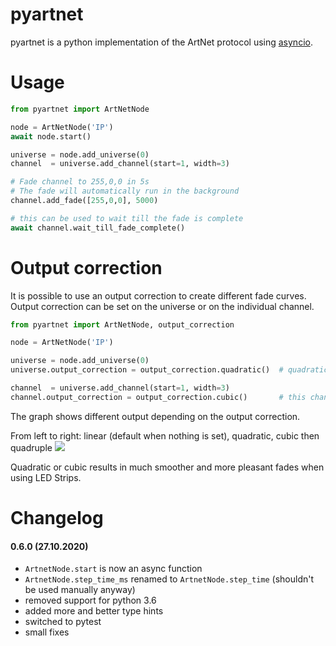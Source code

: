 # pyartnet
pyartnet is a python implementation of the ArtNet protocol using [asyncio](https://docs.python.org/3/library/asyncio.html).

# Usage

````python
from pyartnet import ArtNetNode

node = ArtNetNode('IP')
await node.start()

universe = node.add_universe(0)
channel  = universe.add_channel(start=1, width=3)

# Fade channel to 255,0,0 in 5s
# The fade will automatically run in the background
channel.add_fade([255,0,0], 5000)   

# this can be used to wait till the fade is complete
await channel.wait_till_fade_complete()
````



# Output correction
It is possible to use an output correction to create different fade curves.
Output correction can be set on the universe or on the individual channel.

````python
from pyartnet import ArtNetNode, output_correction

node = ArtNetNode('IP')

universe = node.add_universe(0)
universe.output_correction = output_correction.quadratic()  # quadratic will be used for all channels

channel  = universe.add_channel(start=1, width=3)
channel.output_correction = output_correction.cubic()       # this channel will use cubic
````

The graph shows different output depending on the output correction.

From left to right:
linear (default when nothing is set), quadratic, cubic then quadruple
<img src='https://github.com/spacemanspiff2007/pyartnet/blob/master/curves.svg'>

Quadratic or cubic results in much smoother and more pleasant fades when using LED Strips.

# Changelog
#### 0.6.0 (27.10.2020)
- ``ArtnetNode.start`` is now an async function
- ``ArtnetNode.step_time_ms`` renamed to ``ArtnetNode.step_time`` (shouldn't be used manually anyway)
- removed support for python 3.6
- added more and better type hints
- switched to pytest
- small fixes
